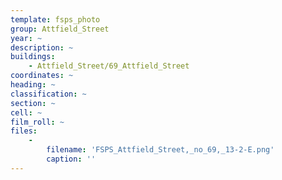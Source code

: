```yaml
---
template: fsps_photo
group: Attfield_Street
year: ~
description: ~
buildings:
    - Attfield_Street/69_Attfield_Street
coordinates: ~
heading: ~
classification: ~
section: ~
cell: ~
film_roll: ~
files:
    -
        filename: 'FSPS_Attfield_Street,_no_69,_13-2-E.png'
        caption: ''
---
```

